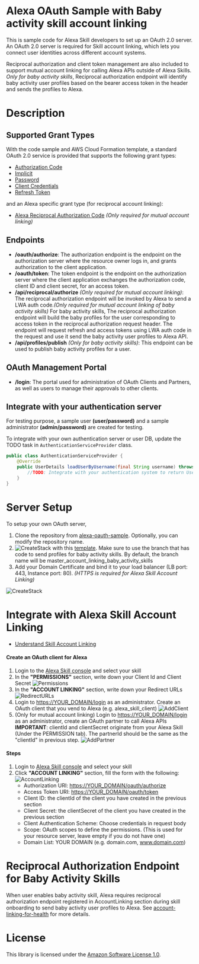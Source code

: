 # Alexa OAuth Sample with Baby activity skill account linking
This is sample code for Alexa Skill developers to set up an OAuth 2.0 server.
An OAuth 2.0 server is required for Skill account linking, which lets you connect user identities across different account systems.

Reciprocal authorization and client token management are also included to support mutual account linking for calling Alexa APIs outside of Alexa Skills. *Only for baby activity skills*, Reciprocal authorization endpoint will identify baby activity user profiles based on the bearer access token in the header and sends the profiles to Alexa.

# Description
## Supported Grant Types
With the code sample and AWS Cloud Formation template, a standard OAuth 2.0 service is provided that supports the following grant types:
* [Authorization Code](https://oauth.net/2/grant-types/authorization-code/)
* [Implicit](https://oauth.net/2/grant-types/implicit/)
* [Password](https://oauth.net/2/grant-types/password/)
* [Client Credentials](https://oauth.net/2/grant-types/client-credentials/)
* [Refresh Token](https://oauth.net/2/grant-types/refresh-token/)

and an Alexa specific grant type (for reciprocal account linking):
* [Alexa Reciprocal Authorization Code](https://developer.amazon.com/docs/account-linking/account-linking-for-health.html#get-your-tokens) *(Only required for mutual account linking)*

## Endpoints
* **/oauth/authorize**: The authorization endpoint is the endpoint on the authorization server where the resource owner logs in, and grants authorization to the client application.
* **/oauth/token**: The token endpoint is the endpoint on the authorization server where the client application exchanges the authorization code, client ID and client secret, for an access token.
* **/api/reciprocal/authorize** *(Only required for mutual account linking)*: The reciprocal authorization endpoint will be invoked by Alexa to send a LWA auth code.*(Only required for mutual account linking of baby activity skills)*
 For baby activity skills, The reciprocal authorization endpoint will build the baby profiles for the user corresponding to access token in the reciprocal authorization request header. The endpoint will request refresh and access tokens using LWA auth code in the request and use it send the baby activity user profiles to Alexa API.
* **/api/profiles/publish** *(Only for baby activity skills)*: This endpoint can be used to publish baby activity profiles for a user.
## OAuth Management Portal
* **/login**: The portal used for administration of OAuth Clients and Partners, as well as users to manage their approvals to other clients.

## Integrate with your authentication server
For testing purpose, a sample user **(user/password)** and a sample administrator **(admin/password)** are created for testing.

To integrate with your own authentication server or user DB, update the TODO task in ```AuthenticationServiceProvider``` class.

```java
public class AuthenticationServiceProvider {
    @Override
    public UserDetails loadUserByUsername(final String username) throws UsernameNotFoundException {
        //TODO: Integrate with your authentication system to return UserDetails.
    }
}
```

# Server Setup
To setup your own OAuth server,
1. Clone the repository from [alexa-oauth-sample](https://github.com/alexa/alexa-oauth-sample). Optionally, you can modify the repository name.
2. ![CreateStack](images/cloudformation-launch-stack.png) with this [template](https://github.com/alexa/alexa-oauth-sample/blob/master/template.json). Make sure to use the branch that has code to send profiles for baby activity skills. By default, the branch name will be master_account_linking_baby_activity_skills
3. Add your Domain Certificate and bind it to your load balancer (LB port: 443, Instance port: 80). *(HTTPS is required for Alexa Skill Account Linking)*

![CreateStack](images/Infrastructure.png)

# Integrate with Alexa Skill Account Linking
* [Understand Skill Account Linking](https://developer.amazon.com/docs/account-linking/understand-account-linking.html)

#### Create an OAuth client for Alexa
1. Login to the [Alexa Skill console](https://developer.amazon.com/alexa/console/ask) and select your skill
2. In the **"PERMISSIONS"** section, write down your Client Id and Client Secret
![Permissions](images/Permissions.png)
3. In the **"ACCOUNT LINKING"** section, write down your Redirect URLs
![RedirectURLs](images/RedirectURLs.png)
4. Login to [https://YOUR_DOMAIN/login]() as an administrator. Create an OAuth client that you vend to Alexa (e.g. alexa_skill_client)
![AddClient](images/AddClient.png)
4. (Only for mutual account linking) Login to [https://YOUR_DOMAIN/login]() as an administrator, create an OAuth partner to call Alexa APIs
**IMPORTANT**: clientId and clientSecret originate from your Alexa Skill (Under the PERMISSION tab). The partnerId should be the same as the "clientId" in previous step.
![AddPartner](images/AddPartner.png)

#### Steps
1. Login to [Alexa Skill console](https://developer.amazon.com/alexa/console/ask) and select your skill
2. Click **"ACCOUNT LINKING"** section, fill the form with the following:
![AccountLinking](images/AccountLinking.png)
   * Authorization URI: [https://YOUR_DOMAIN/oauth/authorize]()
   * Access Token URI:  [https://YOUR_DOMAIN/oauth/token]()
   * Client ID: the clientId of the client you have created in the previous section
   * Client Secret: the clientSecret of the client you have created in the previous section
   * Client Authentication Scheme: Choose credentials in request body
   * Scope: OAuth scopes to define the permissions. (This is used for your resource server, leave empty if you do not have one)
   * Domain List: YOUR DOMAIN (e.g. domain.com, www.domain.com)

# Reciprocal Authorization Endpoint for Baby Activity Skills
When user enables baby activity skill, Alexa requires reciprocal authorization endpoint registered in AccountLinking section during skill onboarding to send baby activity user profiles to Alexa. See [account-linking-for-health](https://developer.amazon.com/docs/account-linking/account-linking-for-health.html) for more details.  

# License
This library is licensed under the [Amazon Software License 1.0](LICENSE).
